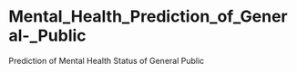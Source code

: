 # Mental_Health_Prediction_of_General-_Public
Prediction of Mental Health Status of General Public  
